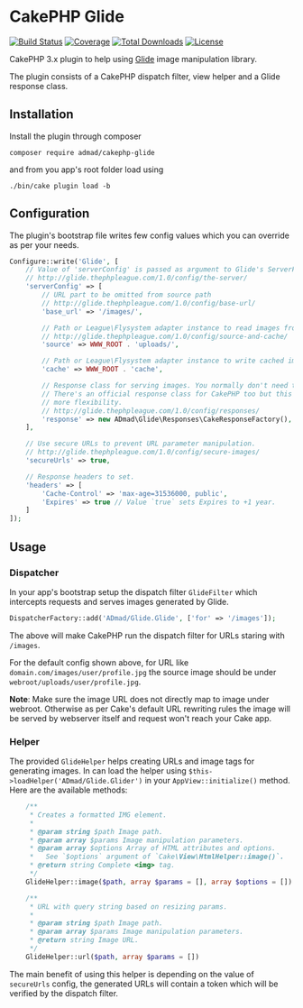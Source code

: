 # CakePHP Glide

[![Build Status](https://img.shields.io/travis/ADmad/cakephp-glide/master.svg?style=flat-square)](https://travis-ci.org/ADmad/cakephp-glide)
[![Coverage](https://img.shields.io/coveralls/ADmad/cakephp-glide/master.svg?style=flat-square)](https://coveralls.io/r/ADmad/cakephp-glide)
[![Total Downloads](https://img.shields.io/packagist/dt/ADmad/cakephp-glide.svg?style=flat-square)](https://packagist.org/packages/ADmad/cakephp-glide)
[![License](https://img.shields.io/badge/license-MIT-blue.svg?style=flat-square)](LICENSE.txt)

CakePHP 3.x plugin to help using [Glide](http://glide.thephpleague.com/1.0/) image manipulation library.

The plugin consists of a CakePHP dispatch filter, view helper and a Glide response class.

## Installation

Install the plugin through composer

```
composer require admad/cakephp-glide
```

and from you app's root folder load using

```
./bin/cake plugin load -b
```

## Configuration

The plugin's bootstrap file writes few config values which you can override as
per your needs.

```php
Configure::write('Glide', [
    // Value of 'serverConfig' is passed as argument to Glide's ServerFactory::create() call.
    // http://glide.thephpleague.com/1.0/config/the-server/
    'serverConfig' => [
        // URL part to be omitted from source path
        // http://glide.thephpleague.com/1.0/config/base-url/
        'base_url' => '/images/',

        // Path or League\Flysystem adapter instance to read images from.
        // http://glide.thephpleague.com/1.0/config/source-and-cache/
        'source' => WWW_ROOT . 'uploads/',

        // Path or League\Flysystem adapter instance to write cached images to.
        'cache' => WWW_ROOT . 'cache',

        // Response class for serving images. You normally don't need to change this.
        // There's an official response class for CakePHP too but this one provides
        // more flexibility.
        // http://glide.thephpleague.com/1.0/config/responses/
        'response' => new ADmad\Glide\Responses\CakeResponseFactory(),
    ],

    // Use secure URLs to prevent URL parameter manipulation.
    // http://glide.thephpleague.com/1.0/config/secure-images/
    'secureUrls' => true,

    // Response headers to set.
    'headers' => [
        'Cache-Control' => 'max-age=31536000, public',
        'Expires' => true // Value `true` sets Expires to +1 year.
    ]
]);
```

## Usage

### Dispatcher

In your app's bootstrap setup the dispatch filter `GlideFilter` which intercepts
requests and serves images generated by Glide.

```php
DispatcherFactory::add('ADmad/Glide.Glide', ['for' => '/images']);
```

The above will make CakePHP run the dispatch filter for URLs staring with `/images`.

For the default config shown above, for URL like `domain.com/images/user/profile.jpg`
the source image should be under `webroot/uploads/user/profile.jpg`.

__Note__: Make sure the image URL does not directly map to image under webroot.
Otherwise as per Cake's default URL rewriting rules the image will be served by
webserver itself and request won't reach your Cake app.

### Helper

The provided `GlideHelper` helps creating URLs and image tags for generating
images. In can load the helper using `$this->loadHelper('ADmad/Glide.Glider')`
in your `AppView::initialize()` method. Here are the available methods:

```php
    /**
     * Creates a formatted IMG element.
     *
     * @param string $path Image path.
     * @param array $params Image manipulation parameters.
     * @param array $options Array of HTML attributes and options.
     *   See `$options` argument of `Cake\View\HtmlHelper::image()`.
     * @return string Complete <img> tag.
     */
    GlideHelper::image($path, array $params = [], array $options = [])

    /**
     * URL with query string based on resizing params.
     *
     * @param string $path Image path.
     * @param array $params Image manipulation parameters.
     * @return string Image URL.
     */
    GlideHelper::url($path, array $params = [])
```

The main benefit of using this helper is depending on the value of `secureUrls`
config, the generated URLs will contain a token which will be verified by the
dispatch filter.
